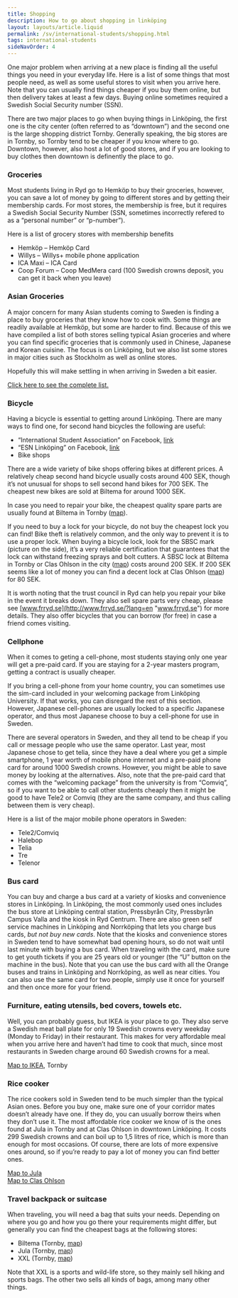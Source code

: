 ```yaml
---
title: Shopping
description: How to go about shopping in linköping
layout: layouts/article.liquid
permalink: /sv/international-students/shopping.html
tags: international-students
sideNavOrder: 4
---
```


One major problem when arriving at a new place is finding all the useful things you need in your everyday life. Here is a list of some things that most people need, as well as some useful stores to visit when you arrive here. Note that you can usually find things cheaper if you buy them online, but then delivery takes at least a few days. Buying online sometimes required a Swedish Social Security number (SSN).

There are two major places to go when buying things in Linköping, the first one is the city center (often referred to as “downtown”) and the second one is the large shopping district Tornby. Generally speaking, the big stores are in Tornby, so Tornby tend to be cheaper if you know where to go. Downtown, however, also host a lot of good stores, and if you are looking to buy clothes then downtown is definently the place to go.

### Groceries

Most students living in Ryd go to Hemköp to buy their groceries, however, you can save a lot of money by going to different stores and by getting their membership cards. For most stores, the membership is free, but it requires a Swedish Social Security Number (SSN, sometimes incorrectly refered to as a “personal number” or “p-number”).

Here is a list of grocery stores with membership benefits

*   Hemköp – Hemköp Card
*   Willys – Willys+ mobile phone application
*   ICA Maxi – ICA Card
*   Coop Forum – Coop MedMera card (100 Swedish crowns deposit, you can get it back when you leave)

### Asian Groceries

A major concern for many Asian students coming to Sweden is finding a place to buy groceries that they know how to cook with. Some things are readily available at Hemköp, but some are harder to find. Because of this we have compiled a list of both stores selling typical Asian groceries and where you can find specific groceries that is commonly used in Chinese, Japanese and Korean cuisine. The focus is on Linköping, but we also list some stores in major cities such as Stockholm as well as online stores.

Hopefully this will make settling in when arriving in Sweden a bit easier.

[Click here to see the complete list.](https://docs.google.com/spreadsheet/pub?key=0Ag7J_cQQC3TzdEp3T2h5MjNoSjdxMVZPOGxDNF9OMkE&output=html)

### Bicycle

Having a bicycle is essential to getting around Linköping. There are many ways to find one, for second hand bicycles the following are useful:

*   “International Student Association” on Facebook, [link](https://www.facebook.com/ISA.Linkoping/)
*   “ESN Linköping” on Facebook, [link](http://www.facebook.com/groups/esnlinkoping/ "ESN Linköping on Facebook")
*   Bike shops

There are a wide variety of bike shops offering bikes at different prices. A relatively cheap second hand bicycle usually costs around 400 SEK, though it’s not unusual for shops to sell second hand bikes for 700 SEK. The cheapest new bikes are sold at Biltema for around 1000 SEK.

In case you need to repair your bike, the cheapest quality spare parts are usually found at Biltema in Tornby ([map](https://maps.google.com/maps?q=Biltema+Link%C3%B6ping+AB,+Link%C3%B6ping,+Sweden&hl=ja&ie=UTF8&ll=58.444499,15.589943&spn=0.083187,0.336113&sll=38.341656,-95.712891&sspn=31.739072,86.044922&oq=biltema&t=h&hq=Biltema+Link%C3%B6ping+AB,&hnear=%E3%82%B9%E3%82%A6%E3%82%A7%E3%83%BC%E3%83%87%E3%83%B3+%E3%83%AA%E3%83%B3%E3%83%92%E3%82%A7%E3%83%BC%E3%83%93%E3%83%B3%E3%82%B0&z=12&iwloc=A "map")).

If you need to buy a lock for your bicycle, do not buy the cheapest lock you can find! Bike theft is relatively common, and the only way to prevent it is to use a proper lock. When buying a bicycle lock, look for the SBSC mark (picture on the side), it’s a very reliable certification that guarantees that the lock can withstand freezing sprays and bolt cutters. A SBSC lock at Biltema in Tornby or Clas Ohlson in the city ([map](http://goo.gl/maps/y5y2b "map")) costs around 200 SEK. If 200 SEK seems like a lot of money you can find a decent lock at Clas Ohlson ([map](http://goo.gl/maps/y5y2b "map")) for 80 SEK.

It is worth noting that the trust council in Ryd can help you repair your bike in the event it breaks down. They also sell spare parts very cheap, please see [www.frryd.se](http://www.frryd.se/?lang=en "www.frryd.se") for more details. They also offer bicycles that you can borrow (for free) in case a friend comes visiting.

### Cellphone

When it comes to geting a cell-phone, most students staying only one year will get a pre-paid card. If you are staying for a 2-year masters program, getting a contract is usually cheaper.

If you bring a cell-phone from your home country, you can sometimes use the sim-card included in your welcoming package from Linköping University. If that works, you can disregard the rest of this section. However, Japanese cell-phones are usually locked to a specific Japanese operator, and thus most Japanese choose to buy a cell-phone for use in Sweden.

There are several operators in Sweden, and they all tend to be cheap if you call or message people who use the same operator. Last year, most Japanese chose to get telia, since they have a deal where you get a simple smartphone, 1 year worth of mobile phone internet and a pre-paid phone card for around 1000 Swedish crowns. However, you might be able to save money by looking at the alternatives. Also, note that the pre-paid card that comes with the “welcoming package” from the university is from “Comviq”, so if you want to be able to call other students cheaply then it might be good to have Tele2 or Comviq (they are the same company, and thus calling between them is very cheap).

Here is a list of the major mobile phone operators in Sweden:

*   Tele2/Comviq
*   Halebop
*   Telia
*   Tre
*   Telenor

### Bus card

You can buy and charge a bus card at a variety of kiosks and convenience stores in Linköping. In Linköping, the most commonly used ones includes the bus store at Linköping central station, Pressbyrån City, Pressbyrån Campus Valla and the kiosk in Ryd Centrum. There are also green self service machines in Linköping and Norrköping that lets you charge bus cards, _but not buy new cards_. Note that the kiosks and convenience stores in Sweden tend to have somewhat bad opening hours, so do not wait until last minute with buying a bus card. When traveling with the card, make sure to get youth tickets if you are 25 years old or younger (the “U” button on the machine in the bus). Note that you can use the bus card with all the Orange buses and trains in Linköping and Norrköping, as well as near cities. You can also use the same card for two people, simply use it once for yourself and then once more for your friend.

### Furniture, eating utensils, bed covers, towels etc.

Well, you can probably guess, but IKEA is your place to go. They also serve a Swedish meat ball plate for only 19 Swedish crowns every weekday (Monday to Friday) in their restaurant. This makes for very affordable meal when you arrive here and haven’t had time to cook that much, since most restaurants in Sweden charge around 60 Swedish crowns for a meal.

[Map to IKEA](https://maps.google.com/maps?q=IKEA+Link%C3%B6ping,+Link%C3%B6ping,+Sverige&hl=ja&ie=UTF8&sll=38.341656,-95.712891&sspn=31.739072,86.044922&oq=IKEA+link%C3%B6&t=h&hq=IKEA&hnear=%E3%82%B9%E3%82%A6%E3%82%A7%E3%83%BC%E3%83%87%E3%83%B3+%E3%83%AA%E3%83%B3%E3%83%92%E3%82%A7%E3%83%BC%E3%83%93%E3%83%B3%E3%82%B0&z=13), Tornby

### Rice cooker

The rice cookers sold in Sweden tend to be much simpler than the typical Asian ones. Before you buy one, make sure one of your corridor mates doesn’t already have one. If they do, you can usually borrow theirs when they don’t use it. The most affordable rice cooker we know of is the ones found at Jula in Tornby and at Clas Ohlson in downtown Linköping. It costs 299 Swedish crowns and can boil up to 1,5 litres of rice, which is more than enough for most occasions. Of course, there are lots of more expensive ones around, so if you’re ready to pay a lot of money you can find better ones.

[Map to Jula](https://maps.google.com/maps?q=Jula+Varuhus,+Svedengatan+11,+Link%C3%B6ping,+Sweden&hl=ja&ie=UTF8&sll=38.410558,-95.712891&sspn=34.634589,86.044922&oq=jula+varuhus&t=h&hq=Jula+Varuhus,+Svedengatan+11,&hnear=%E3%82%B9%E3%82%A6%E3%82%A7%E3%83%BC%E3%83%87%E3%83%B3+%E3%83%AA%E3%83%B3%E3%83%92%E3%82%A7%E3%83%BC%E3%83%93%E3%83%B3%E3%82%B0&z=12)  
[Map to Clas Ohlson](http://goo.gl/maps/y5y2b)

### Travel backpack or suitcase

When traveling, you will need a bag that suits your needs. Depending on where you go and how you go there your requirements might differ, but generally you can find the cheapest bags at the following stores:

*   Biltema (Tornby, [map](https://maps.google.com/maps?q=Biltema+Link%C3%B6ping+AB,+Link%C3%B6ping,+Sweden&hl=ja&ie=UTF8&ll=58.444499,15.589943&spn=0.083187,0.336113&sll=38.341656,-95.712891&sspn=31.739072,86.044922&oq=biltema&t=h&hq=Biltema+Link%C3%B6ping+AB,&hnear=%E3%82%B9%E3%82%A6%E3%82%A7%E3%83%BC%E3%83%87%E3%83%B3+%E3%83%AA%E3%83%B3%E3%83%92%E3%82%A7%E3%83%BC%E3%83%93%E3%83%B3%E3%82%B0&z=12&iwloc=A))
*   Jula (Tornby, [map](https://maps.google.com/maps?q=Jula+Varuhus,+Svedengatan+11,+Link%C3%B6ping,+Sweden&hl=ja&ie=UTF8&sll=38.410558,-95.712891&sspn=34.634589,86.044922&oq=jula+varuhus&t=h&hq=Jula+Varuhus,+Svedengatan+11,&hnear=%E3%82%B9%E3%82%A6%E3%82%A7%E3%83%BC%E3%83%87%E3%83%B3+%E3%83%AA%E3%83%B3%E3%83%92%E3%82%A7%E3%83%BC%E3%83%93%E3%83%B3%E3%82%B0&z=12))
*   XXL (Tornby, [map](https://maps.google.com/maps?q=58.433655,15.603942&num=1&t=h&z=17))

Note that XXL is a sports and wild-life store, so they mainly sell hiking and sports bags. The other two sells all kinds of bags, among many other things.